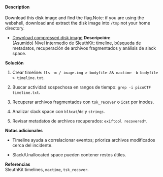 #### Description

Download this disk image and find the flag.Note: if you are using the webshell, download and extract the disk image into `/tmp` not your home directory.

- [Download compressed disk image](https://artifacts.picoctf.net/c/138/disk.flag.img.gz)
**Descripción:**  
(Asumido) Nivel intermedio de SleuthKit: timeline, búsqueda de metadatos, recuperación de archivos fragmentados y análisis de slack space.

**Solución**

1. Crear timeline: `fls -m / image.img > bodyfile && mactime -b bodyfile > timeline.txt`.
    
2. Buscar actividad sospechosa en rangos de tiempo: `grep -i picoCTF timeline.txt`.
    
3. Recuperar archivos fragmentados con `tsk_recover` o `icat` por inodes.
    
4. Analizar slack space con `blkcat`/`dd` y `strings`.
    
5. Revisar metadatos de archivos recuperados: `exiftool recovered*`.
    

**Notas adicionales**

- Timeline ayuda a correlacionar eventos; prioriza archivos modificados cerca del incidente.
    
- Slack/Unallocated space pueden contener restos útiles.
    

**Referencias**  
SleuthKit timelines, `mactime`, `tsk_recover`.
